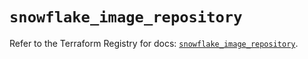 # `snowflake_image_repository`

Refer to the Terraform Registry for docs: [`snowflake_image_repository`](https://registry.terraform.io/providers/snowflakedb/snowflake/2.4.0/docs/resources/image_repository).
